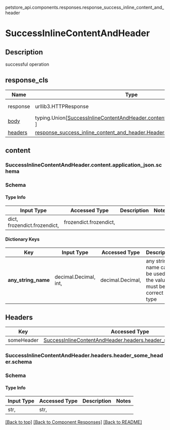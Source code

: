 <a name="top"></a>
petstore_api.components.responses.response_success_inline_content_and_header
# <a id="response_success_inline_content_and_header" >SuccessInlineContentAndHeader</a>

## <a id="response_success_inline_content_and_headerdescription" >Description</a>
successful operation

## <a id="response_success_inline_content_and_headerresponse_cls" >response_cls</a>
Name | Type | Description  | Notes
------------- | ------------- | ------------- | -------------
response | urllib3.HTTPResponse | Raw response |
[body](#response_success_inline_content_and_headercontent) | typing.Union[[SuccessInlineContentAndHeader.content.application_json.schema](#response_success_inline_content_and_headercontentapplication_jsonschema), ] |  |
[headers](#response_success_inline_content_and_headerheaders) | [response_success_inline_content_and_header.Headers](#response_success_inline_content_and_headerheaders) |  |

## <a id="response_success_inline_content_and_headercontent" >content</a>

### <a id="response_success_inline_content_and_headercontentapplication_jsonschema" >SuccessInlineContentAndHeader.content.application_json.schema</a>
### Schema

#### Type Info
Input Type | Accessed Type | Description | Notes
------------ | ------------- | ------------- | -------------
dict, frozendict.frozendict,  | frozendict.frozendict,  |  |

#### Dictionary Keys
Key | Input Type | Accessed Type | Description | Notes
------------ | ------------- | ------------- | ------------- | -------------
**any_string_name** | decimal.Decimal, int,  | decimal.Decimal,  | any string name can be used but the value must be the correct type | [optional] value must be a 32 bit integer

## <a id="response_success_inline_content_and_headerheaders" >Headers</a>

Key | Accessed Type | Description  | Notes
------------- | ------------- | ------------- | -------------
someHeader | [SuccessInlineContentAndHeader.headers.header_some_header.schema](#response_success_inline_content_and_headerheadersheader_some_headerschema) | | optional

### <a id="response_success_inline_content_and_headerheadersheader_some_headerschema" >SuccessInlineContentAndHeader.headers.header_some_header.schema</a>
### Schema

#### Type Info
Input Type | Accessed Type | Description | Notes
------------ | ------------- | ------------- | -------------
str,  | str,  |  |

[[Back to top]](#top) [[Back to Component Responses]](../../../README.md#Component-Responses) [[Back to README]](../../../README.md)
